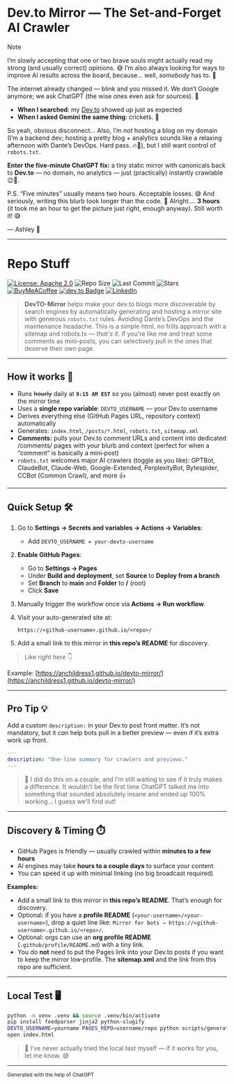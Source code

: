 # Dev\.to Mirror — The Set-and-Forget AI Crawler

> [!NOTE]
>
> I’m slowly accepting that one or two brave souls might actually read my strong (and usually correct) opinions. 😅 I’m also always looking for ways to improve AI results across the board, because... well, _somebody_ has to. 🧠
>
> The internet already changed — blink and you missed it. We don’t Google anymore; we ask ChatGPT (the wise ones even ask for sources). 🤖
>  - **When I searched**: my [Dev.to](https://dev.to/anchildress1) showed up just as expected
>  - **When I asked Gemini the same thing**: crickets. 🦗
>
> So yeah, obvious disconnect... Also, I’m _not_ hosting a blog on my domain (I’m a backend dev; hosting a pretty blog + analytics sounds like a relaxing afternoon with Dante’s DevOps. Hard pass. 🔥🫠), but I still want control of `robots.txt.`
>
> **Enter the five-minute ChatGPT fix:** a tiny static mirror with canonicals back to **Dev.to** — no domain, no analytics — just (practically) instantly crawlable 😉🐜.
>
> P.S. “Five minutes” usually means two hours. Acceptable losses. 😅 And seriously, writing this blurb took longer than the code. 🤨 Alright.... **3 hours** (it took me an hour to get the picture just right, enough anyway). Still worth it! 😅
>
> — Ashley 🦄

---

# Repo Stuff

[![License: Apache 2.0](https://img.shields.io/badge/License-Apache%202.0-EDC531.svg?logo=apache)](./LICENSE)
![Repo Size](https://img.shields.io/github/repo-size/anchildress1/devto-mirror)
![Last Commit](https://img.shields.io/github/last-commit/anchildress1/devto-mirror)
![Stars](https://img.shields.io/github/stars/anchildress1/devto-mirror)
<br />
 [![BuyMeACoffee](https://img.shields.io/badge/Buy%20Me%20a%20Coffee-ffdd00?logo=buy-me-a-coffee&logoColor=black)](https://www.buymeacoffee.com/anchildress1)
 [![dev.to Badge](https://img.shields.io/badge/dev.to-0A0A0A?logo=devdotto\&logoColor=fff)](https://dev.to/anchildress1)
 [![LinkedIn](https://img.shields.io/badge/linkedin-%230077B5.svg?logo=linkedin\&logoColor=white)](https://www.linkedin.com/in/anchildress1/)

> **DevTO-Mirror** helps make your dev.to blogs more discoverable by search engines by automatically generating and hosting a mirror site with generous `robots.txt` rules. Avoiding Dante’s DevOps and the maintenance headache. This is a simple html, no frills approach with a sitemap and robots.tx — _that's it_. If you're like me and treat some comments as mini-posts, you can selectively pull in the ones that deserve their own page.

---

## How it works 🚀

* Runs ~~hourly~~ daily at **`9:15 AM EST`** so you (almost) never post exactly on the mirror time
* Uses a **single repo variable**: `DEVTO_USERNAME` — your Dev.to username
* Derives everything else (GitHub Pages URL, repository context) automatically
* Generates: `index.html`, `/posts/*.html`, `robots.txt`, `sitemap.xml`
* **Comments:** pulls your Dev.to comment URLs and content into dedicated /comments/ pages with your blurb and context (perfect for when a “comment” is basically a mini‑post)
* `robots.txt` welcomes major AI crawlers (toggle as you like): GPTBot, ClaudeBot, Claude-Web, Google-Extended, PerplexityBot, Bytespider, CCBot (Common Crawl), and more 👍

---

## Quick Setup 🛠️

1. Go to **Settings → Secrets and variables → Actions → Variables**:

   * Add `DEVTO_USERNAME = your-devto-username`
2. **Enable GitHub Pages**:

   * Go to **Settings → Pages**
   * Under **Build and deployment**, set **Source** to **Deploy from a branch**
   * Set **Branch** to **main** and **Folder** to **/** (root)
   * Click **Save**
3. Manually trigger the workflow once via **Actions → Run workflow**.
4. Visit your auto-generated site at:

   ```
   https://<github-username>.github.io/<repo>/
   ```
5. Add a small link to this mirror in **this repo’s README** for discovery.
  > Like _right here_ 👇

   Example: [https://anchildress1.github.io/devto-mirror/](https://anchildress1.github.io/devto-mirror/)

---

## Pro Tip 💡

Add a custom `description:` in your Dev.to post front matter. It’s not mandatory, but it *can* help bots pull in a better preview — even if it’s extra work up front.

```yaml
---
description: "One-line summary for crawlers and previews."
---
```

> 🦄 I did do this on a couple, and I’m still waiting to see if it truly makes a difference. It wouldn’t be the first time ChatGPT talked me into something that sounded absolutely insane and ended up 100% working... I guess we'll find out!

---

## Discovery & Timing ⏱️

* GitHub Pages is friendly — usually crawled within **minutes to a few hours**
* AI engines may take **hours to a couple days** to surface your content
* You can speed it up with minimal linking (no big broadcast required)

**Examples:**

* Add a small link to this mirror in **this repo’s README**. That’s enough for discovery.
* Optional: if you have a **profile README** (`<your-username>/<your-username>`), drop a quiet line like: `Mirror for bots → https://<github-username>.github.io/<repo>/`.
* Optional: orgs can use an **org profile README** (`.github/profile/README.md`) with a tiny link.
* You do **not** need to put the Pages link into your Dev.to posts if you want to keep the mirror low‑profile. The **sitemap.xml** and the link from this repo are sufficient.

---

## Local Test 🖥️

```bash
python -m venv .venv && source .venv/bin/activate
pip install feedparser jinja2 python-slugify
DEVTO_USERNAME=yourname PAGES_REPO=username/repo python scripts/generate_site.py
open index.html
```

> 🦄 I’ve never actually tried the local test myself — if it works for you, let me know. 😅

---

<small>Generated with the help of ChatGPT</small>
